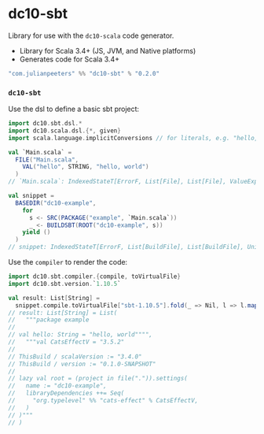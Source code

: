 # dc10-sbt

Library for use with the `dc10-scala` code generator.
 - Library for Scala 3.4+ (JS, JVM, and Native platforms)
 - Generates code for Scala 3.4+

```scala
"com.julianpeeters" %% "dc10-sbt" % "0.2.0"
```

### `dc10-sbt`
Use the dsl to define a basic sbt project:

```scala
import dc10.sbt.dsl.*
import dc10.scala.dsl.{*, given}
import scala.language.implicitConversions // for literals, e.g. "hello, world"

val `Main.scala` =
  FILE("Main.scala",
    VAL("hello", STRING, "hello, world")
  )
// `Main.scala`: IndexedStateT[ErrorF, List[File], List[File], ValueExpr[String, Unit]] = cats.data.IndexedStateT@15adbe0c

val snippet = 
  BASEDIR("dc10-example",
    for 
      s <- SRC(PACKAGE("example", `Main.scala`))
      _ <- BUILDSBT(ROOT("dc10-example", s))
    yield ()
  )
// snippet: IndexedStateT[ErrorF, List[BuildFile], List[BuildFile], Unit] = cats.data.IndexedStateT@4b8bd912
```

Use the `compiler` to render the code:

```scala
import dc10.sbt.compiler.{compile, toVirtualFile}
import dc10.sbt.version.`1.10.5`

val result: List[String] =
  snippet.compile.toVirtualFile["sbt-1.10.5"].fold(_ => Nil, l => l.map(f => f.contents))
// result: List[String] = List(
//   """package example
// 
// val hello: String = "hello, world"""",
//   """val CatsEffectV = "3.5.2"
// 
// ThisBuild / scalaVersion := "3.4.0"
// ThisBuild / version := "0.1.0-SNAPSHOT"
// 
// lazy val root = (project in file(".")).settings(
//   name := "dc10-example",
//   libraryDependencies ++= Seq(
//     "org.typelevel" %% "cats-effect" % CatsEffectV,
//   )
// )"""
// )
```